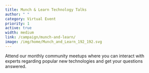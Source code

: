 ```yaml
---
title: Munch & Learn Technology Talks
author: " "
category: Virtual Event
priority: 1
active: true
width: medium
link: /campaign/munch-and-learn/
image: /img/home/Munch_and_Learn_192_192.svg
---
```


Attend our monthly community meetups where you can interact with experts regarding popular new technologies and get your questions answered.
